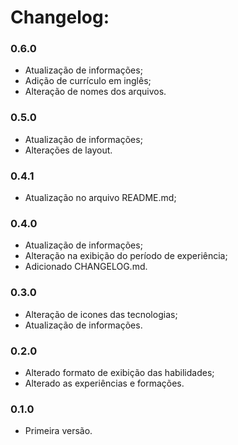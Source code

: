 Changelog:
===========

### 0.6.0
* Atualização de informações;
* Adição de currículo em inglês;
* Alteração de nomes dos arquivos.

### 0.5.0
* Atualização de informações;
* Alterações de layout.

### 0.4.1
* Atualização no arquivo README.md;

### 0.4.0
* Atualização de informações;
* Alteração na exibição do período de experiência;
* Adicionado CHANGELOG.md.

### 0.3.0
* Alteração de icones das tecnologias;
* Atualização de informações.

### 0.2.0
* Alterado formato de exibição das habilidades;
* Alterado as experiências e formações.

### 0.1.0
* Primeira versão.
